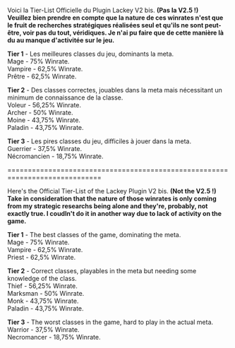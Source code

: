 Voici la Tier-List Officielle du Plugin Lackey V2 bis. **(Pas la V2.5 !)**   
**Veuillez bien prendre en compte que la nature de ces winrates n'est que le fruit de recherches stratégiques réalisées seul et qu'ils ne sont peut-être, voir pas du tout, véridiques. Je n'ai pu faire que de cette manière là du au manque d'activitée sur le jeu.**   
   
**Tier 1** - Les meilleures classes du jeu, dominants la meta.   
Mage - 75% Winrate.   
Vampire - 62,5% Winrate.   
Prêtre - 62,5% Winrate.   
   
**Tier 2** - Des classes correctes, jouables dans la meta mais nécessitant un minimum de connaissance de la classe.   
Voleur - 56,25% Winrate.   
Archer - 50% Winrate.   
Moine - 43,75% Winrate.   
Paladin - 43,75% Winrate.   
   
**Tier 3** - Les pires classes du jeu, difficiles à jouer dans la meta.   
Guerrier - 37,5% Winrate.   
Nécromancien - 18,75% Winrate.   
   
=============================================================================   
   
Here's the Official Tier-List of the Lackey Plugin V2 bis. **(Not the V2.5 !)**   
**Take in consideration that the nature of those winrates is only coming from my strategic researchs being alone and they're, probably, not exactly true. I coudln't do it in another way due to lack of activity on the game.**   
   
**Tier 1** - The best classes of the game, dominating the meta.   
Mage - 75% Winrate.   
Vampire - 62,5% Winrate.   
Priest - 62,5% Winrate.   
   
**Tier 2** - Correct classes, playables in the meta but needing some knowledge of the class.   
Thief - 56,25% Winrate.   
Marksman - 50% Winrate.   
Monk - 43,75% Winrate.   
Paladin - 43,75% Winrate.   
   
**Tier 3** - The worst classes in the game, hard to play in the actual meta.   
Warrior - 37,5% Winrate.   
Necromancer - 18,75% Winrate.   
